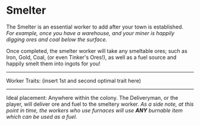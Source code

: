 <h1>Smelter</H1>
<h>

The Smelter is an essential worker to add after your town is established.<br><i>For example, once you have a warehouse, and your miner is happily digging ores and coal below the surface.</i>


Once completed, the smelter worker will take any smeltable ores; such as Iron, Gold, Coal, (or even Tinker's Ores!), as well as a fuel source and happily smelt them into ingots for you!</p>
***
Worker Traits: (insert 1st and second optimal trait here)
***
Ideal placement: Anywhere within the colony. The Deliveryman, or the player, will deliver ore and fuel to the smeltery worker. 
<i>As a side note, at this point in time, the workers who use furnaces will use <b>ANY</b> burnable item which can be used as a fuel.</i>
